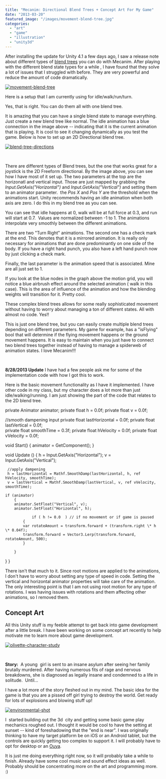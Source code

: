 ```yaml
---
title: "Mecanim: Directional Blend Trees + Concept Art For My Game"
date: "2013-03-20"
featured_image: "/images/movement-blend-tree.jpg"
categories: 
  - "art"
  - "game"
  - "illustration"
  - "unity3d"
---
```


After installing the update for Unity 4.1 a few days ago, I saw a release note about different types of [blend trees](http://docs.unity3d.com/Documentation/Manual/2DBlending.html) you can do with Mecanim. After playing with the different blend state types for a while , I have found that they solve a lot of issues that I struggled with before. They are very powerful and reduce the amount of code dramatically.

[![movement-blend-tree](/images/movement-blend-tree.jpg)](http://blog.scottpetrovic.com/wp-content/uploads/2013/03/movement-blend-tree.jpg)

Here is a setup that I am currently using for idle/walk/run/turn.

Yes, that is right. You can do them all with one blend tree.

It is amazing that you can have a single blend state to manage everything. Just create a new blend tree like normal. The idle animation has a blue connection in the image above -- indicating that it is the current animation that is playing. It is cool to see it changing dynamically as you test the game. Below is how to set up an 2D Directional blend tree.

[![blend-tree-directions](/images/blend-tree-directions.jpg)](http://blog.scottpetrovic.com/wp-content/uploads/2013/03/blend-tree-directions.jpg)

 

There are different types of Blend trees, but the one that works great for a joystick is the 2D Freeform directional. By the image above, you can see how I have most of it set up. The two parameters at the top are the horizonatl and vertical input. Those are just mapped by grabbing the _Input.GetAxis("Horizontal")_ and _Input.GetAxis("Vertical")_ and setting them to an animator parameter.  the _Pos X_ and _Pos Y_ are the threshold when the animations start. Unity recommends having an idle animation when both axis are zero. I do this in my blend tree as you can see.

You can see that idle happens at 0, walk will be at full force at 0.3, and run will start at 0.7.  Values are normalized between -1 to 1. The animations interpolate very smoothly between the different animations.

There are two "Turn Right" animations. The second one has a check mark at the end. This denotes that it is a mirrored animation. It is really only necessary for animations that are done predominantly on one side of the body. If you have a right hand punch, you also have a left hand punch now by just clicking a check mark.

Finally, the last parameter is the animation speed that is associated. Mine are all just set to 1.

If you look at the blue nodes in the graph above the motion grid, you will notice a blue airbrush effect around the selected animation ( walk in this case). This is the area of influence of the animation and how the blending weights will transition for it. Pretty cool.

These complex blend trees allows for some really sophisticated movement without having to worry about managing a ton of different states. All with almost no code. Yes!!

This is just one blend tree, but you can easily create multiple blend trees depending on different parameters. My game for example, has a "isFlying" bool that will determine if the flying movement happens or the ground movement happens. It is easy to maintain when you just have to connect two blend trees together instead of having to manage a spiderweb of animation states. I love Mecanim!!!

 

**8/28/2013 Update** I have had a few people ask me for some of the implementation code with how I got this to work.

Here is the basic movement functionality as I have it implemented. I have other code in my class, but my character does a lot more than just idle/walking/running. I am just showing the part of the code that relates to the 2D blend tree.

private Animator animator;
private float h = 0.0f;
private float v = 0.0f;

//smooth dampening input
private float lastHorizontal = 0.0f;
private float lastVertical = 0.0f;	
private float smoothTime = 0.3f;
private float hVelocity = 0.0f;
private float vVelocity = 0.0f;	

void Start()
{
       animator = GetComponent();
}

void Update () 
{
     h  = Input.GetAxis("Horizontal");
     v  = Input.GetAxis("Vertical");	

     //apply dampening
     h = lastHorizontal = Mathf.SmoothDamp(lastHorizontal, h, ref hVelocity, smoothTime);
     v = lastVertical = Mathf.SmoothDamp(lastVertical, v, ref vVelocity, smoothTime);

	if (animator)
        {
		animator.SetFloat("Vertical", v);
		animator.SetFloat("Horizontal", h);

                if ( h != 0.0  ) // if no movement or if game is paused  
	        {
	   	    var rotateAmount = transform.forward + (transform.right \* h \* 0.04f);
		    transform.forward = Vector3.Lerp(transform.forward, rotateAmount, 500);
	        }

        }

}
}

There isn't that much to it. Since root motions are applied to the animations, I don't have to worry about setting any type of speed in code. Setting the vertical and horizontal animator properties will take care of the animation. The only interesting point is that I am not using root motion for any type of rotations. I was having issues with rotations and them affecting other animations, so I removed them.

## Concept Art

All this Unity stuff is my feeble attempt to get back into game development after a little break. I have been working on some concept art recently to help motivate me to learn more about game development.

[![olivette-character-study](/images/olivette-character-study.jpg)](http://blog.scottpetrovic.com/wp-content/uploads/2013/03/olivette-character-study.jpg)

 

**Story:**  A young  girl is sent to an insane asylum after seeing her family brutally murdered. After having numerous fits of rage and nervous breakdowns, she is diagnosed as legally insane and condemned to a life in solitude.  Until...

I have a lot more of the story fleshed out in my mind. The basic idea for the game is that you are a pissed off girl trying to destroy the world. Get ready for lots of explosions and blowing stuff up!

[![environmental-shot](/images/environmental-shot.jpg)](http://blog.scottpetrovic.com/wp-content/uploads/2013/03/environmental-shot.jpg)

I  started building out the 3d  city and getting some basic game play mechanics roughed out. I thought it would be cool to have the setting at sunset -- kind of foreshadowing that the "end is near". I was originally thinking to have my target platform be on iOS or an Android tablet, but the controls are quickly getting too complex to support it. I will probably have to opt for desktop or an [Ouya](http://www.ouya.tv/).

It is just me doing everything right now, so it will probably take a while to finish. Already have some cool music and sound effect ideas as well. Probably should be concentrating more on the art and programming more. :)
